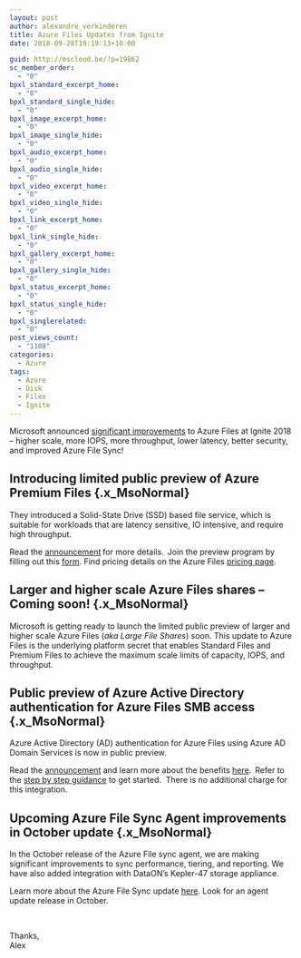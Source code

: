 ```yaml
---
layout: post
author: alexandre_verkinderen
title: Azure Files Updates from Ignite
date: 2018-09-28T19:19:13+10:00

guid: http://mscloud.be/?p=19862
sc_member_order:
  - "0"
bpxl_standard_excerpt_home:
  - "0"
bpxl_standard_single_hide:
  - "0"
bpxl_image_excerpt_home:
  - "0"
bpxl_image_single_hide:
  - "0"
bpxl_audio_excerpt_home:
  - "0"
bpxl_audio_single_hide:
  - "0"
bpxl_video_excerpt_home:
  - "0"
bpxl_video_single_hide:
  - "0"
bpxl_link_excerpt_home:
  - "0"
bpxl_link_single_hide:
  - "0"
bpxl_gallery_excerpt_home:
  - "0"
bpxl_gallery_single_hide:
  - "0"
bpxl_status_excerpt_home:
  - "0"
bpxl_status_single_hide:
  - "0"
bpxl_singlerelated:
  - "0"
post_views_count:
  - "1108"
categories:
  - Azure
tags:
  - Azure
  - Disk
  - Files
  - Ignite
---
```

<p class="x_MsoNormal">
  Microsoft announced <a href="https://aka.ms/AzureFiles/NewEraBlog" target="_blank" rel="noopener noreferrer" data-auth="NotApplicable">significant improvements</a> to Azure Files at Ignite 2018 – higher scale, more IOPS, more throughput, lower latency, better security, and improved Azure File Sync!
</p>

## **Introducing limited public preview of Azure Premium Files** {.x_MsoNormal}

<p class="x_MsoNormal">
  They introduced a Solid-State Drive (SSD) based file service, which is suitable for workloads that are latency sensitive, IO intensive, and require high throughput.
</p>

<p class="x_MsoNormal">
  Read the <a href="https://aka.ms/pfs/preview" target="_blank" rel="noopener noreferrer" data-auth="NotApplicable">announcement</a><b> </b>for more details.<b>  </b>Join the preview program by filling out this <a href="https://aka.ms/PremiumFilesPreview" target="_blank" rel="noopener noreferrer" data-auth="NotApplicable">form</a>. Find pricing details on the Azure Files <a href="https://azure.microsoft.com/en-us/pricing/details/storage/files/" target="_blank" rel="noopener noreferrer" data-auth="NotApplicable">pricing page</a>.
</p>

## **Larger and higher scale Azure Files shares – Coming soon!** {.x_MsoNormal}

<p class="x_MsoNormal">
  Microsoft is getting ready to launch the limited public preview of larger and higher scale Azure Files (<i>aka Large File Shares</i>) soon. This update to Azure Files is the underlying platform secret that enables Standard Files and Premium Files to achieve the maximum scale limits of capacity, IOPS, and throughput.
</p>

## **Public preview of Azure Active Directory authentication for Azure Files SMB access** {.x_MsoNormal}

<p class="x_MsoNormal">
  Azure Active Directory (AD) authentication for Azure Files using Azure AD Domain Services is now in public preview.
</p>

<p class="x_MsoNormal">
  Read the <a href="https://aka.ms/azure-file-aad-integration-preview-blog" target="_blank" rel="noopener noreferrer" data-auth="NotApplicable">announcement</a> and learn more about the benefits <a href="https://docs.microsoft.com/en-us/azure/storage/files/storage-files-active-directory-overview" target="_blank" rel="noopener noreferrer" data-auth="NotApplicable">here</a>.<b>  </b>Refer to the <a href="https://docs.microsoft.com/en-us/azure/storage/files/storage-files-active-directory-enable" target="_blank" rel="noopener noreferrer" data-auth="NotApplicable">step by step guidance</a> to get started.  There is no additional charge for this integration.
</p>

## **Upcoming Azure File Sync Agent improvements in October update** {.x_MsoNormal}

<p class="x_MsoNormal">
  In the October release of the Azure File sync agent, we are making significant improvements to sync performance, tiering, and reporting. We have also added integration with DataON’s Kepler-47 storage appliance.
</p>

<p class="x_MsoNormal">
  Learn more about the Azure File Sync update <a href="https://aka.ms/AzureFiles/NewEraBlog" target="_blank" rel="noopener noreferrer" data-auth="NotApplicable">here</a>. Look for an agent update release in October.
</p>

&nbsp;

Thanks,  
Alex
